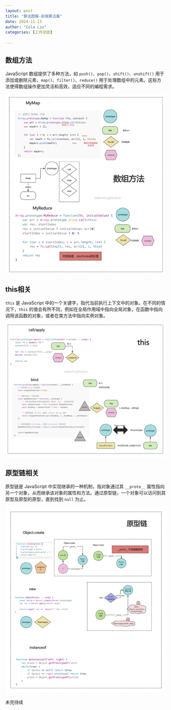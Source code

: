 ```yaml
---
layout: post
title: "算法图解-前端算法篇"
date: 2024-11-13
author: "Cola Liu"
categories: [工作总结]

---
```



## 数组方法

JavaScript 数组提供了多种方法，如 `push()`、`pop()`、`shift()`、`unshift()` 用于添加或删除元素，`map()`、`filter()`、`reduce()` 用于处理数组中的元素。这些方法使得数组操作更加灵活和高效，适应不同的编程需求。

<img src="/assets/imgs/algorithm/fe-algorithm/arr-fn.png" />


## this相关

`this` 是 JavaScript 中的一个关键字，指代当前执行上下文中的对象。在不同的情况下，`this` 的值会有所不同，例如在全局作用域中指向全局对象，在函数中指向调用该函数的对象，或者在类方法中指向实例对象。

<img src="/assets/imgs/algorithm/fe-algorithm/this.png" />


## 原型链相关
原型链是 JavaScript 中实现继承的一种机制，指对象通过其 `__proto__` 属性指向另一个对象，从而继承该对象的属性和方法。通过原型链，一个对象可以访问到其原型及原型的原型，直到找到 `null` 为止。

<img src="/assets/imgs/algorithm/fe-algorithm/prototype.png" />

未完待续